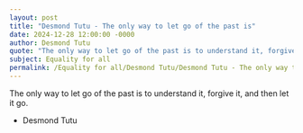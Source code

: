 ```yaml
---
layout: post
title: "Desmond Tutu - The only way to let go of the past is"
date: 2024-12-28 12:00:00 -0000
author: Desmond Tutu
quote: "The only way to let go of the past is to understand it, forgive it, and then let it go."
subject: Equality for all
permalink: /Equality for all/Desmond Tutu/Desmond Tutu - The only way to let go of the past is
---
```


The only way to let go of the past is to understand it, forgive it, and then let it go.

- Desmond Tutu
